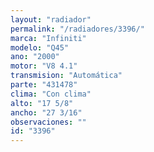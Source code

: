 ```yaml
---
layout: "radiador"
permalink: "/radiadores/3396/"
marca: "Infiniti"
modelo: "Q45"
ano: "2000"
motor: "V8 4.1"
transmision: "Automática"
parte: "431478"
clima: "Con clima"
alto: "17 5/8"
ancho: "27 3/16"
observaciones: ""
id: "3396"
---
```


